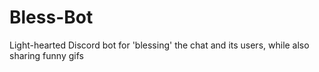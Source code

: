 # Bless-Bot
Light-hearted Discord bot for 'blessing' the chat and its users, while also sharing funny gifs
